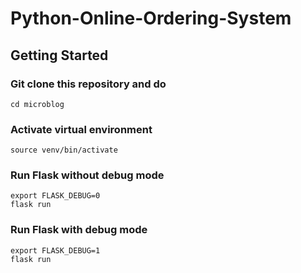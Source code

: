 # Python-Online-Ordering-System

## Getting Started 

### Git clone this repository and do 
```
cd microblog
```

### Activate virtual environment
```
source venv/bin/activate
```

### Run Flask without debug mode
```
export FLASK_DEBUG=0
flask run
```

### Run Flask with debug mode
```
export FLASK_DEBUG=1
flask run
```
